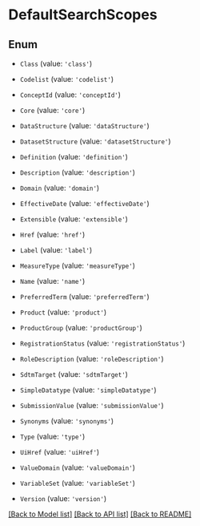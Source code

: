 # DefaultSearchScopes


## Enum

* `Class` (value: `'class'`)

* `Codelist` (value: `'codelist'`)

* `ConceptId` (value: `'conceptId'`)

* `Core` (value: `'core'`)

* `DataStructure` (value: `'dataStructure'`)

* `DatasetStructure` (value: `'datasetStructure'`)

* `Definition` (value: `'definition'`)

* `Description` (value: `'description'`)

* `Domain` (value: `'domain'`)

* `EffectiveDate` (value: `'effectiveDate'`)

* `Extensible` (value: `'extensible'`)

* `Href` (value: `'href'`)

* `Label` (value: `'label'`)

* `MeasureType` (value: `'measureType'`)

* `Name` (value: `'name'`)

* `PreferredTerm` (value: `'preferredTerm'`)

* `Product` (value: `'product'`)

* `ProductGroup` (value: `'productGroup'`)

* `RegistrationStatus` (value: `'registrationStatus'`)

* `RoleDescription` (value: `'roleDescription'`)

* `SdtmTarget` (value: `'sdtmTarget'`)

* `SimpleDatatype` (value: `'simpleDatatype'`)

* `SubmissionValue` (value: `'submissionValue'`)

* `Synonyms` (value: `'synonyms'`)

* `Type` (value: `'type'`)

* `UiHref` (value: `'uiHref'`)

* `ValueDomain` (value: `'valueDomain'`)

* `VariableSet` (value: `'variableSet'`)

* `Version` (value: `'version'`)

[[Back to Model list]](../README.md#documentation-for-models) [[Back to API list]](../README.md#documentation-for-api-endpoints) [[Back to README]](../README.md)
